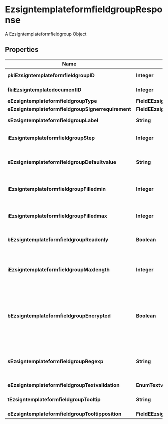 

# EzsigntemplateformfieldgroupResponse

A Ezsigntemplateformfieldgroup Object

## Properties

| Name | Type | Description | Notes |
|------------ | ------------- | ------------- | -------------|
|**pkiEzsigntemplateformfieldgroupID** | **Integer** | The unique ID of the Ezsigntemplateformfieldgroup |  |
|**fkiEzsigntemplatedocumentID** | **Integer** | The unique ID of the Ezsigntemplatedocument |  |
|**eEzsigntemplateformfieldgroupType** | **FieldEEzsigntemplateformfieldgroupType** |  |  |
|**eEzsigntemplateformfieldgroupSignerrequirement** | **FieldEEzsigntemplateformfieldgroupSignerrequirement** |  |  [optional] |
|**sEzsigntemplateformfieldgroupLabel** | **String** | The Label for the Ezsigntemplateformfieldgroup |  |
|**iEzsigntemplateformfieldgroupStep** | **Integer** | The step when the Ezsigntemplatesigner will be invited to fill the form fields |  |
|**sEzsigntemplateformfieldgroupDefaultvalue** | **String** | The default value for the Ezsigntemplateformfieldgroup  You can use the codes below and they will be replaced at signature time.    | Code | Description | Example | | ------------------------- | ------------ | ------------ | | {sUserFirstname} | The first name of the contact | John | | {sUserLastname} | The last name of the contact | Doe | | {sUserJobtitle} | The job title | Sales Representative | | {sEmailAddress} | The email address | email@example.com | | {sPhoneE164} | A phone number in E.164 Format | +15149901516 | | {sPhoneE164Cell} | A phone number in E.164 Format | +15149901516 | |  [optional] |
|**iEzsigntemplateformfieldgroupFilledmin** | **Integer** | The minimum number of Ezsigntemplateformfield that must be filled in the Ezsigntemplateformfieldgroup |  |
|**iEzsigntemplateformfieldgroupFilledmax** | **Integer** | The maximum number of Ezsigntemplateformfield that must be filled in the Ezsigntemplateformfieldgroup |  |
|**bEzsigntemplateformfieldgroupReadonly** | **Boolean** | Whether the Ezsigntemplateformfieldgroup is read only or not. |  |
|**iEzsigntemplateformfieldgroupMaxlength** | **Integer** | The maximum length for the value in the Ezsigntemplateformfieldgroup  This can only be set if eEzsigntemplateformfieldgroupType is **Text** or **Textarea** |  [optional] |
|**bEzsigntemplateformfieldgroupEncrypted** | **Boolean** | Whether the Ezsigntemplateformfieldgroup is encrypted in the database or not. Encrypted values are not displayed on the Ezsigndocument. This can only be set if eEzsigntemplateformfieldgroupType is **Text** or **Textarea** |  [optional] |
|**sEzsigntemplateformfieldgroupRegexp** | **String** | A regular expression to indicate what values are acceptable for the Ezsigntemplateformfieldgroup.  This can only be set if eEzsigntemplateformfieldgroupType is **Text** or **Textarea** |  [optional] |
|**eEzsigntemplateformfieldgroupTextvalidation** | **EnumTextvalidation** |  |  [optional] |
|**tEzsigntemplateformfieldgroupTooltip** | **String** | A tooltip that will be presented to Ezsigntemplatesigner about the Ezsigntemplateformfieldgroup |  [optional] |
|**eEzsigntemplateformfieldgroupTooltipposition** | **FieldEEzsigntemplateformfieldgroupTooltipposition** |  |  [optional] |



